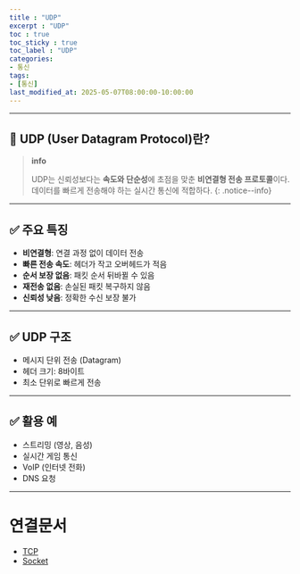 ```yaml
---
title : "UDP"
excerpt : "UDP"
toc : true
toc_sticky : true
toc_label : "UDP"
categories:
- 통신
tags:
- [통신]
last_modified_at: 2025-05-07T08:00:00-10:00:00
---
```

  
---
  
## 📌 UDP (User Datagram Protocol)란?

> **info**
>
> UDP는 신뢰성보다는 **속도와 단순성**에 초점을 맞춘 **비연결형 전송 프로토콜**이다.  
> 데이터를 빠르게 전송해야 하는 실시간 통신에 적합하다. 
{: .notice--info}  

---
  
## ✅ 주요 특징

- **비연결형**: 연결 과정 없이 데이터 전송
- **빠른 전송 속도**: 헤더가 작고 오버헤드가 적음
- **순서 보장 없음**: 패킷 순서 뒤바뀔 수 있음
- **재전송 없음**: 손실된 패킷 복구하지 않음
- **신뢰성 낮음**: 정확한 수신 보장 불가

---
  
## ✅ UDP 구조

- 메시지 단위 전송 (Datagram)
- 헤더 크기: 8바이트
- 최소 단위로 빠르게 전송

---
  
## ✅ 활용 예

- 스트리밍 (영상, 음성)
- 실시간 게임 통신
- VoIP (인터넷 전화)
- DNS 요청

---
  
# 연결문서
- [TCP](../../통신/통신-TCP)
- [Socket](../../통신/통신-Socket)
